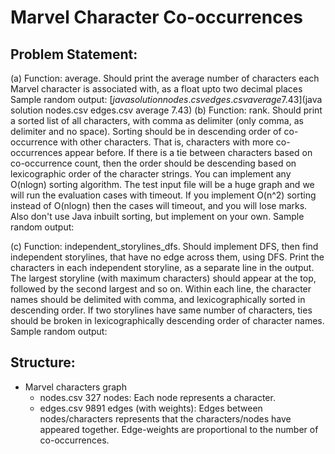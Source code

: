 # Marvel Character Co-occurrences

## Problem Statement:

(a) Function: average. Should print the average number of characters each Marvel character is associated with, as a
float upto two decimal places Sample random output:
[$java solution nodes.csv edges.csv average
7.43]($java solution nodes.csv edges.csv average
7.43)
(b) Function: rank. Should print a sorted list of all characters, with comma as delimiter (only comma, as delimiter and no space). Sorting should be in descending order of co-occurrence with other characters. That is, characters with more co-occurrences appear before. If there is a tie between characters based on co-occurrence count, then the order should be descending based on lexicographic order of the character strings. You can implement any O(nlogn) sorting algorithm. The test input file will be a huge graph and we will run the evaluation cases with timeout. If you implement O(n^2) sorting instead of O(nlogn) then the cases will timeout, and you will lose marks. Also don't use Java inbuilt sorting, but implement on your own. Sample random output:

(c) Function: independent_storylines_dfs. Should implement DFS, then find independent storylines, that have no edge across them, using DFS. Print the characters in each independent storyline, as a separate line in the output. The largest storyline (with maximum characters) should appear at the top, followed by the second largest and so on. Within each line, the character names should be delimited with comma, and lexicographically sorted in descending order. If two storylines have same number of characters, ties should be broken in lexicographically descending order of character names. Sample random output:

## Structure:
  * Marvel characters graph
    * nodes.csv 327 nodes: Each node represents a character.
    * edges.csv 9891 edges (with weights): Edges between nodes/characters represents that the characters/nodes
      have appeared together. Edge-weights are proportional to the number of co-occurrences.
